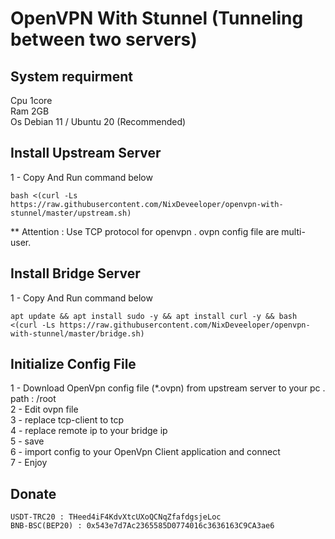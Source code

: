 # OpenVPN With Stunnel (Tunneling between two servers)
## System requirment ##
Cpu 1core
<br>
Ram 2GB
<br>
Os Debian 11 / Ubuntu 20 (Recommended)

## Install Upstream Server ##
1 - Copy And Run command below
<br>
```
bash <(curl -Ls https://raw.githubusercontent.com/NixDeveeloper/openvpn-with-stunnel/master/upstream.sh)
```
** Attention : Use TCP protocol for openvpn . ovpn config file are multi-user.

## Install Bridge Server ##
1 - Copy And Run command below
<br>
```
apt update && apt install sudo -y && apt install curl -y && bash <(curl -Ls https://raw.githubusercontent.com/NixDeveeloper/openvpn-with-stunnel/master/bridge.sh)
```

## Initialize Config File ##
1 - Download OpenVpn config file (*.ovpn) from upstream server to your pc . path : /root
<br>
2 - Edit ovpn file
<br>
3 - replace tcp-client to tcp
<br>
4 - replace remote ip to your bridge ip
<br>
5 - save
<br>
6 - import config to your OpenVpn Client application and connect
<br>
7 - Enjoy

## Donate ##
```
USDT-TRC20 : THeed4iF4KdvXtcUXoQCNqZfafdgsjeLoc
BNB-BSC(BEP20) : 0x543e7d7Ac2365585D0774016c3636163C9CA3ae6
```
